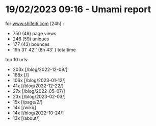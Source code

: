 # 19/02/2023 09:16 - Umami report
for www.shifeiti.com [24h] :

 - 750 (49) page views
 - 246 (59) uniques
 - 177 (43) bounces
 - 19h 31' 42'' (8h 43' ) totaltime


top 10 urls:
 - 203x [/blog/2022-12-09/]
 - 168x [/]
 - 106x [/blog/2023-01-12/]
 - 41x [/blog/2022-12-22/]
 - 27x [/blog/2022-05-07/]
 - 23x [/blog/2023-02-03/]
 - 15x [/page/2/]
 - 14x [/wiki/]
 - 14x [/blog/2022-10-24/]
 - 13x [/about/]


